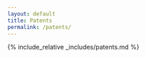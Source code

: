 ```yaml
---
layout: default
title: Patents
permalink: /patents/
---
```


{% include_relative _includes/patents.md %}
